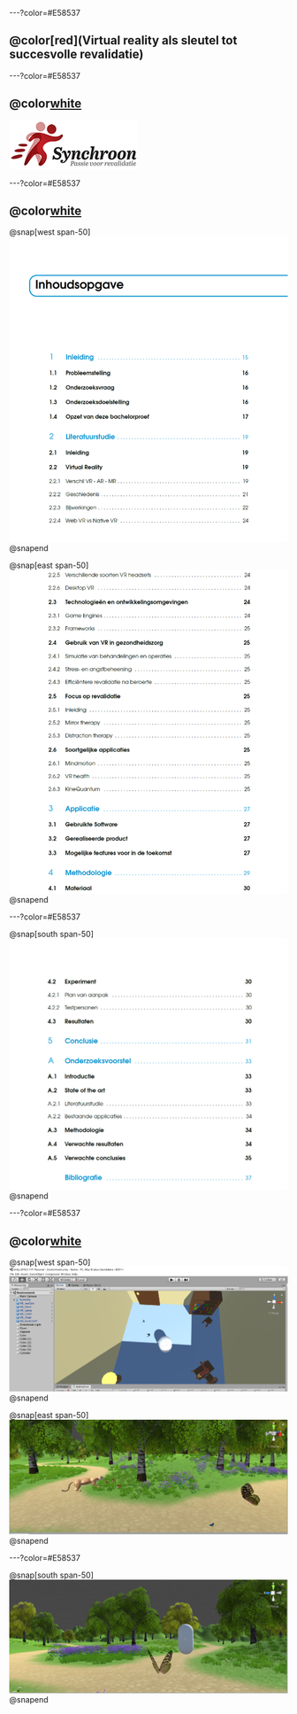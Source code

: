 ---?color=#E58537

## @color[red](**Virtual reality als sleutel tot succesvolle revalidatie**)

---?color=#E58537

## @color[white](**Samenwerking**)

![](assets/img/synchroon.png)

---?color=#E58537

## @color[white](**Literatuurstudie**)

@snap[west span-50]
![](assets/img/inhoud1.PNG)
@snapend

@snap[east span-50]
![](assets/img/inhoud2.PNG)
@snapend

---?color=#E58537

@snap[south span-50]
![](assets/img/inhoud3.PNG)
@snapend

---?color=#E58537

## @color[white](**Unity3D**)

@snap[west span-50]
![](assets/img/demo1.PNG)
@snapend

@snap[east span-50]
![](assets/img/demo2.JPG)
@snapend


---?color=#E58537

@snap[south span-50]
![](assets/img/demo3.JPG)
@snapend
